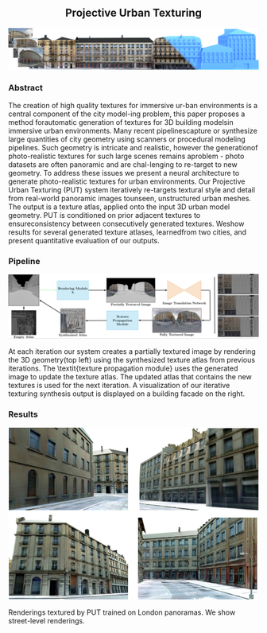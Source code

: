 <div  align="center" markdown="1">

## Projective Urban Texturing

</div>

![teaser](teaser_iccv_2.png)

### Abstract

The creation of high quality textures for immersive ur-ban environments is a central component of the city model-ing problem, this paper proposes a method forautomatic generation of textures for 3D building modelsin immersive urban environments. Many recent pipelinescapture or synthesize large quantities of city geometry using scanners or procedural modeling pipelines. Such geometry is intricate and realistic, however the generationof photo-realistic textures for such large scenes remains aproblem - photo datasets are often panoramic and are chal-lenging to re-target to new geometry. To address these issues we present a neural architecture to generate photo-realistic textures for urban environments. Our Projective Urban Texturing (PUT) system iteratively re-targets textural style and detail from real-world panoramic images tounseen, unstructured urban meshes. The output is a texture atlas, applied onto the input 3D urban model geometry. PUT is conditioned on prior adjacent textures to ensureconsistency between consecutively generated textures. Weshow results for several generated texture atlases, learnedfrom two cities, and present quantitative evaluation of our outputs.

### Pipeline

![pipeline](pipeline.png)

At each iteration our system creates a partially textured image by rendering the 3D geometry(top left) using the synthesized texture atlas from previous iterations. The \textit{texture propagation module} uses the generated image to update the texture atlas. The updated atlas that contains the new textures is used for the next iteration. A visualization of our iterative texturing synthesis output is displayed on a building facade on the right.

### Results

![results](results.png)

Renderings textured by PUT trained on London panoramas. We show street-level renderings.
